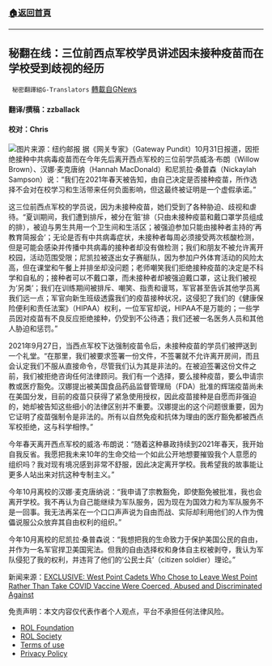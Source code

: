 ###  [:house:返回首頁](https://github.com/ourhimalayas/txt)
---


## 秘翻在线：三位前西点军校学员讲述因未接种疫苗而在学校受到歧视的经历
` 秘密翻譯組G-Translators` [轉載自GNews](https://gnews.org/zh-hans/1632484/)

#### 翻译/撰稿：zzballack

#### 校对：Chris
![](https://assets.gnews.org/wp-content/uploads/2021/11/图片2-2.jpg)图片来源：纽约邮报
据《网关专家》（Gateway Pundit）10月31日报道，因拒绝接种中共病毒疫苗而在今年先后离开西点军校的三位前学员威洛·布朗（Willow Brown）、汉娜·麦克唐纳（Hannah MacDonald）和尼凯拉·桑普森（Nickaylah Sampson）说：“我们在2021年春天被告知，由自己决定是否接种疫苗，所作选择不会对在校学习和生活带来任何负面影响，但这最终被证明是一个虚假承诺。”

这三位前西点军校的学员说，因为未接种疫苗，她们受到了各种胁迫、歧视和虐待。“夏训期间，我们遭到排斥，被分在‘脏’排（只由未接种疫苗和戴口罩学员组成的排），被迫与男生共用一个卫生间和生活区；被强迫参加只能由接种者主持的‘再教育简报会’；无论是否有中共病毒症状，未接种者每周必须接受两次核酸检测，但是可能会感染并传播中共病毒的接种者却没有做检测；我们和朋友不被允许离开校园，活动范围受限；尼凯拉被逐出女子赛艇队，因为参加户外体育活动的风险太高，但在课堂和午餐上并排坐却没问题；老师嘲笑我们拒绝接种疫苗的决定是不科学和自私的；接种者可以不戴口罩，而未接种者却被强迫戴口罩，这让我们被视为‘另类’；我们在训练期间被排斥、嘲笑、指责和谩骂，军官甚至告诉其他学员离我们远一点；军官向新生班级透露我们的疫苗接种状况，这侵犯了我们的《健康保险便利和责任法案》（HIPAA）权利，一位军官却说，HIPAA不是万能的；一些学员因对疫苗有不良反应拒绝接种，仍受到不公待遇；我们还被一名医务人员和其他人胁迫和惩罚。”

2021年9月27日，当西点军校下达强制疫苗令后，未接种疫苗的学员们被押送到一个礼堂。“在那里，我们被要求签署一份文件，不签署就不允许离开房间，而且会认定我们不服从直接命令，尽管我们认为其是非法的。在被迫签署这份文件之前，我们被拒绝咨询任何法律顾问。我们有一个选择，要么接种疫苗，要么申请宗教或医疗豁免。汉娜提出被美国食品药品监督管理局（FDA）批准的辉瑞疫苗尚未在美国分发，目前的疫苗只获得了紧急使用授权，因此疫苗接种是自愿而非强迫的，她却被告知这些细小的法律区别并不重要。汉娜提出的这个问题很重要，因为它证明了疫苗强制令是非法的。所有以自然免疫和抗体为理由的医疗豁免都被西点军校拒绝，这与科学相悖。”

今年春天离开西点军校的威洛·布朗说：“随着这种暴政持续到2021年春天，我开始自我反省。我愿把我未来10年的生命交给一个如此公开地想要摧毁我个人意愿的组织吗？我对现有境况感到非常不舒服，因此决定离开学校。我希望我的故事能让更多人站出来对抗这种专制主义。”

今年10月离校的汉娜·麦克唐纳说：“我申请了宗教豁免，即使豁免被批准，我也会离开学校。我不再认为自己能继续为军队服务，因为现在为国效力和为军队服务不是一回事。我无法再呆在一个口口声声说为自由而战、实际却利用他们的人作为傀儡说服公众放弃其自由权利的组织。”

今年10月离校的尼凯拉·桑普森说：“我想把我的生命致力于保护美国公民的自由，并作为一名军官捍卫美国宪法。但我的自由选择权和身体自主权被剥夺，我认为军队侵犯了我的权利，并违背了他们的‘公民士兵’（citizen soldier）理论。”

新闻来源：[EXCLUSIVE: West Point Cadets Who Chose to Leave West Point Rather Than Take COVID Vaccine Were Coerced, Abused and Discriminated Against](https://www.thegatewaypundit.com/2021/10/breaking-exclusive-west-point-cadets-chose-leave-west-point-rather-take-covid-vaccine-coerced-abused-discriminated/)

 

免责声明：本文内容仅代表作者个人观点，平台不承担任何法律风险。

- [ROL Foundation](https://rolfoundation.org/)
- [ROL Society](https://rolsociety.org/)
- [Terms of use](https://gnews.org/terms-of-use-3/)
- [Privacy Policy](https://gnews.org/privacy-policy/)
